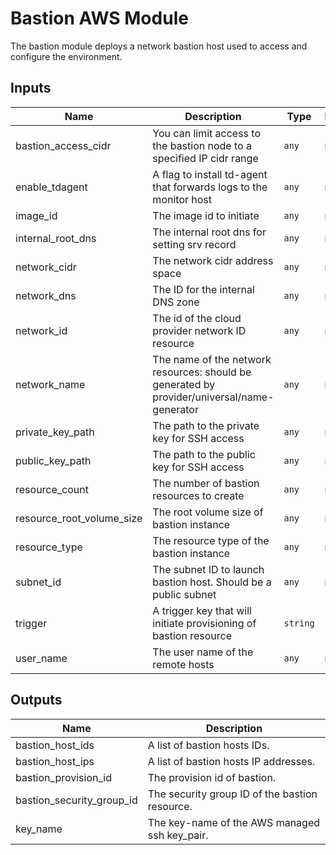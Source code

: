 # Bastion AWS Module
The bastion module deploys a network bastion host used to access and configure the environment.

## Inputs

| Name | Description | Type | Default | Required |
|------|-------------|------|---------|:-----:|
| bastion_access_cidr | You can limit access to the bastion node to a specified IP cidr range | `any` | n/a | yes |
| enable_tdagent | A flag to install td-agent that forwards logs to the monitor host | `any` | n/a | yes |
| image_id | The image id to initiate | `any` | n/a | yes |
| internal_root_dns | The internal root dns for setting srv record | `any` | n/a | yes |
| network_cidr | The network cidr address space | `any` | n/a | yes |
| network_dns | The ID for the internal DNS zone | `any` | n/a | yes |
| network_id | The id of the cloud provider network ID resource | `any` | n/a | yes |
| network_name | The name of the network resources: should be generated by provider/universal/name-generator | `any` | n/a | yes |
| private_key_path | The path to the private key for SSH access | `any` | n/a | yes |
| public_key_path | The path to the public key for SSH access | `any` | n/a | yes |
| resource_count | The number of bastion resources to create | `any` | n/a | yes |
| resource_root_volume_size | The root volume size of bastion instance | `any` | n/a | yes |
| resource_type | The resource type of the bastion instance | `any` | n/a | yes |
| subnet_id | The subnet ID to launch bastion host. Should be a public subnet | `any` | n/a | yes |
| trigger | A trigger key that will initiate provisioning of bastion resource | `string` | `""` | no |
| user_name | The user name of the remote hosts | `any` | n/a | yes |

## Outputs

| Name | Description |
|------|-------------|
| bastion_host_ids | A list of bastion hosts IDs. |
| bastion_host_ips | A list of bastion hosts IP addresses. |
| bastion_provision_id | The provision id of bastion. |
| bastion_security_group_id | The security group ID of the bastion resource. |
| key_name | The key-name of the AWS managed ssh key_pair. |
